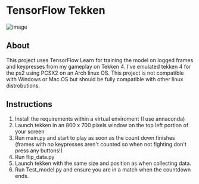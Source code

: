 # TensorFlow Tekken
![image](https://github.com/danlove99/TFTekken/blob/master/banner.jpg)

## About
This project uses TensorFlow Learn for training the model on logged frames and keypresses from my gameplay on Tekken 4. 
I've emulated tekken 4 for the ps2 using PCSX2 on an Arch linux OS. This project is not compatible with Windows or Mac OS but should 
be fully compatible with other linux distrobutions.

## Instructions
1. Install the requirements within a virtual enviroment (I use annaconda)
2. Launch tekken in an 800 x 700 pixels window on the top left portion of your screen
3. Run main.py and start to play as soon as the count down finishes (frames with no keypresses aren't counted so when not fighting don't press any buttons!)
4. Run flip_data.py 
5. Launch tekken with the same size and position as when collecting data.
6. Run Test_model.py and ensure you are in a match when the countdown ends.
